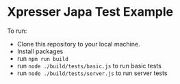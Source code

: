 # Xpresser Japa Test Example

To run:

- Clone this repository to your local machine.
- Install packages
- run `npm run build`
- run `node ./build/tests/basic.js` to run basic tests
- run `node ./build/tests/server.js` to run server tests
